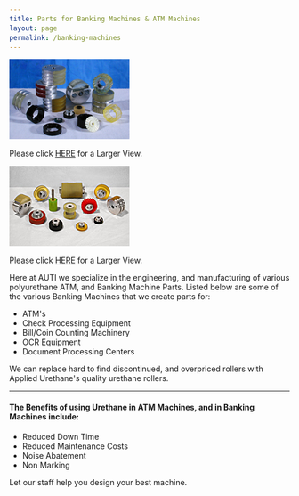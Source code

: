 ```yaml
---
title: Parts for Banking Machines & ATM Machines
layout: page
permalink: /banking-machines
---
```


<img src="img/SeBanking.jpg" alt="ATM Machine Rollers" title="ATM Machine Rollers" class="img-fluid">

Please click [HERE](img/eBanking_6.jpg) for a Larger View.

<img src="img/Rollers216x144.jpg" alt="Drive Rollers for the Document Transferring Industry" title="Drive Rollers for the Document Transferring Industry" class="img-fluid">

Please click [HERE](img/Rollers432x288.jpg) for a Larger View.

Here at AUTI we specialize in the engineering, and manufacturing of various polyurethane ATM, and Banking Machine Parts. Listed below are some of the various Banking Machines that we create parts for:

- ATM's
- Check Processing Equipment
- Bill/Coin Counting Machinery
- OCR Equipment
- Document Processing Centers

We can replace hard to find discontinued, and overpriced rollers with Applied Urethane's quality urethane rollers.

___

#### The Benefits of using Urethane in ATM Machines, and in Banking Machines include:

- Reduced Down Time
- Reduced Maintenance Costs
- Noise Abatement
- Non Marking

Let our staff help you design your best machine.
